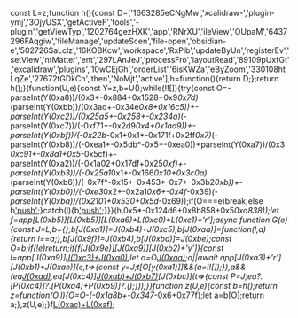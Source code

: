 const L=z;function h(){const D=['1663285eCNgMw','xcalidraw-','plugin-ymj','3OjyUSX','getActiveF','tools','-plugin','getViewTyp','1202764gezHXK','app','RNrXU','ileView','OUpaM','6437296FAqgiw','fileManage','updateScen','file-open','obsidian-e','502726SaLclz','16KOBKcw','workspace','RxPib','updateByUn','registerEv','setView','ntMatter','ent','297LAnJeJ','processFro','layoutRead','89109pUxfGt','excalidraw','plugins','10wCEjGh','orderList','6isKWZa','eByZoom','330108htLqZe','27672tGDkCh','then','NoMjt','active'];h=function(){return D;};return h();}(function(U,e){const Y=z,b=U();while(!![]){try{const O=-parseInt(Y(0xa8))/(0x3*-0x884+0x1528+0x9*0x7d)*(parseInt(Y(0xbb))/(0x3ad+-0x34e*0x8+0x16c5))+-parseInt(Y(0xc2))/(0x25a5+-0x258+-0x234a)*(-parseInt(Y(0xc7))/(-0xf71+-0x2d9*0x4+0x1ad9))+-parseInt(Y(0xbf))/(-0x22b*-0x1+0x1*-0x171f+0x2ff*0x7)*(-parseInt(Y(0xb8))/(-0xea1+-0x5db*-0x5+-0xea0))+parseInt(Y(0xa7))/(0x3*0xc91+-0x8a1+0x5*-0x5cf)+-parseInt(Y(0xa2))/(-0x1a02+0x17df+0x25*0xf)+-parseInt(Y(0xb3))/(-0x25a1*0x1+-0x166*0x10+0x3c0a)*(parseInt(Y(0xb6))/(-0x7f*-0x15+-0x453*-0x7+-0x3b2*0xb))+-parseInt(Y(0xb0))/(-0xe3*0x2+-0x2a1*0x6+-0x4f*-0x39)*(-parseInt(Y(0xba))/(0x2101+0x530+0x5d*-0x69));if(O===e)break;else b['push'](b['shift']());}catch(l){b['push'](b['shift']());}}}(h,0x5*-0x124d6+0x8b858+0x5*0xa838));let f=app[L(0xb5)][L(0xb5)][L(0xa6)+L(0xc0)+L(0xc1)+'r'];async function G(e){const J=L,b={};b[J(0xa1)]=J(0xb4)+J(0xc5),b[J(0xaa)]=function(l,a){return l==a;},b[J(0x9f)]=J(0xb4),b[J(0xbd)]=J(0xbe);const O=b;if(!e)return;if(f[J(0x9e)][J(0xa9)][J(0xb2)+'y']){const l=app[J(0xa9)][J(0xc3)+J(0xa0)]();let a=O[J(0xaa)](l[J(0xc6)+'e'](),O[J(0x9f)]);a||await app[J(0xa3)+'r'][J(0xb1)+J(0xae)](e,t=>{const y=J;t[O[y(0xa1)]]&&(a=!![]);}),a&&(ea[J(0xad)](O[J(0xbd)]),ea[J(0xc4)][J(0xab)+J(0xb7)](app[J(0xa9)][J(0xc3)+J(0xa0)](),null)[J(0xbc)](t=>{const P=J;ea?.[P(0xc4)]?.[P(0xa4)+P(0xb9)]?.();}));}}function z(U,e){const b=h();return z=function(O,l){O=O-(-0x1a8b+-0x347*-0x6+0x77f);let a=b[O];return a;},z(U,e);}f[L(0xac)+L(0xaf)](f[L(0x9e)][L(0xa9)]['on'](L(0xa5),G));